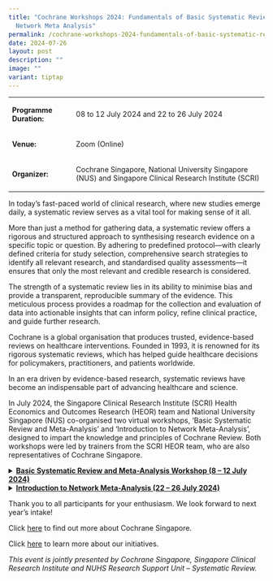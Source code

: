```yaml
---
title: "Cochrane Workshops 2024: Fundamentals of Basic Systematic Review &
  Network Meta Analysis"
permalink: /cochrane-workshops-2024-fundamentals-of-basic-systematic-review-network-meta-analysis/
date: 2024-07-26
layout: post
description: ""
image: ""
variant: tiptap
---
```

<table style="minWidth: 50px">
<colgroup>
<col>
<col>
</colgroup>
<tbody>
<tr>
<td rowspan="1" colspan="1">
<p><strong>Programme Duration:</strong>&nbsp;</p>
</td>
<td rowspan="1" colspan="1">
<p>08 to 12 July 2024 and 22 to 26 July 2024</p>
</td>
</tr>
<tr>
<td rowspan="1" colspan="1">
<p><strong>Venue:</strong>&nbsp;</p>
</td>
<td rowspan="1" colspan="1">
<p>Zoom (Online)</p>
</td>
</tr>
<tr>
<td rowspan="1" colspan="1">
<p><strong>Organizer:</strong>&nbsp;</p>
</td>
<td rowspan="1" colspan="1">
<p>Cochrane Singapore, National University Singapore (NUS) and Singapore
Clinical Research Institute (SCRI)</p>
</td>
</tr>
</tbody>
</table>
<p></p>
<p>In today’s fast-paced world of clinical research, where new studies emerge
daily, a systematic review serves as a vital tool for making sense of it
all.</p>
<p>More than just a method for gathering data, a systematic review offers
a rigorous and structured approach to synthesising research evidence on
a specific topic or question. By adhering to predefined protocol—with clearly
defined criteria for study selection, comprehensive search strategies to
identify all relevant research, and standardised quality assessments—it
ensures that only the most relevant and credible research is considered.</p>
<p>The strength of a systematic review lies in its ability to minimise bias
and provide a transparent, reproducible summary of the evidence. This meticulous
process provides a roadmap for the collection and evaluation of data into
actionable insights that can inform policy, refine clinical practice, and
guide further research.</p>
<p>Cochrane is a global organisation that produces trusted, evidence-based
reviews on healthcare interventions. Founded in 1993, it is renowned for
its rigorous systematic reviews, which has helped guide healthcare decisions
for policymakers, practitioners, and patients worldwide.</p>
<p>In an era driven by evidence-based research, systematic reviews have become
an indispensable part of advancing healthcare and science.</p>
<p>In July 2024, the Singapore Clinical Research Institute (SCRI) Health
Economics and Outcomes Research (HEOR) team and National University Singapore
(NUS) co-organised two virtual workshops, ‘Basic Systematic Review and
Meta-Analysis’ and ‘Introduction to Network Meta-Analysis’, designed to
impart the knowledge and principles of Cochrane Review. Both workshops
were led by trainers from the SCRI HEOR team, who are also representatives
of Cochrane Singapore.</p>
<div data-type="detailGroup" class="isomer-accordion-group isomer-accordion isomer-accordion-white">
<details class="isomer-details">
<summary><strong><u>Basic Systematic Review and Meta-Analysis Workshop (8 – 12 July 2024)</u></strong>
</summary>
<div data-type="detailsContent" class="isomer-details-content">
<p></p>
<p>The Basic Systematic Review and Meta-Analysis Workshop brought together
45 participants from private public healthcare institutes, academic and
research organisations. Over the course of five half-days, the workshop
featured a blend of lectures and hands-on sessions, providing attendees
with the core skills and methodologies required to conduct high-quality
systematic reviews.</p>
<p>Participants were introduced to the principles of systematic reviews,
from formulating research questions and conducting comprehensive literature
searches to assessing risk of bias and extracting data. The workshop also
covered advanced topics such as meta-analysis techniques,</p>
<p></p>
<p></p>
<div class="isomer-image-wrapper">
<img style="width: 100%" height="auto" width="100%" alt="" src="/images/SCRI Academy/NUS Cochrane Workshop 2024/NUS_Cochrane_Workshop_Photo_1.png">
</div>
<p></p>
<p>interpreting findings, and the importance of maintaining transparency
and reproducibility in research.</p>
<p>SCRI HEOR trainers shared a step-by-step guide on conducting a Cochrane
Systematic Review and formulating a structured question using the PICO
framework.</p>
<p></p>
<p></p>
<div class="isomer-image-wrapper">
<img style="width: 100%" height="auto" width="100%" alt="" src="/images/SCRI Academy/NUS Cochrane Workshop 2024/NUS_Cochrane_Workshop_Photo_2.png">
</div>
<p></p>
<p>A/Prof Edwin Chan, Chief Scientific Officer of SCRI and Director of Cochrane
Singapore, shared about the functionalities of the Cochrane Risk of Bias
(Rob) 2.0 tool, the recommended method for assessing bias in randomised
trials included in Cochrane Reviews.</p>
<p>Our trainers utilised a combination of theory-based lectures and hands-on
sessions, delivering a comprehensive and engaging learning experience.
Key topics were introduced through the lectures that laid a strong theoretical
foundation, covering crucial concepts such as risk of bias assessment,
data extraction, and the creation of Summary of Findings tables.</p>
<p>These lectures were complemented by practical, hands-on sessions where
participants had the opportunity to actively apply these principles. Guided
by our trainers, they worked on paper exercises and utilised specialised
software, translating theory into practice. This blended approach ensured
that participants walked away with a deeper understanding of systematic
reviews and gained practical skills in conducting them effectively in their
own work.</p>
<p></p>
<p>(insert attendees photo)</p>
</div>
</details>
</div>
<div data-type="detailGroup" class="isomer-accordion-group isomer-accordion isomer-accordion-white">
<details class="isomer-details">
<summary><strong><u>Introduction to Network Meta-Analysis (22 – 26 July 2024)</u></strong>
</summary>
<div data-type="detailsContent" class="isomer-details-content">
<p></p>
<p>Building on the foundational principles of systematic reviews and meta-analyses,
network meta-analysis (NMA) is an advanced methodological approach that
enhances the ability to compare multiple healthcare interventions simultaneously.</p>
<p>While traditional meta-analyses focus on direct comparisons between two
interventions, NMA extends this capability by allowing for the comparison
of several treatments within a single analysis, even in the absence of
direct head-to-head trial data.</p>
<p>By synthesising both direct and indirect evidence across a network of
studies, NMA offers a broader and more nuanced understanding of the relative
effectiveness of various interventions. The ‘Introduction to Network Meta-Analysis
Workshop’ was a dynamic and informative event that brought together local
and global researchers and healthcare professionals to deepen their understanding
of advanced evidence synthesis techniques. The five half-day workshop was
joined by 20 participants, including several who had attended the Basic
workshop.</p>
<p>Our trainers delved into the complexities of NMA, covering topics such
as statistical models, assumptions, and the interpretation of results.
The sessions focused on practical application, with participants engaging
in interactive hands-on sessions that involved constructing networks, running
analyses, and interpreting the outputs.</p>
<p>The course also spotlighted commonly used software tools in NMA, ensuring
participants gained both a strong theoretical foundation and the technical
expertise to implement NMAs in their own work.</p>
<p>In previous years, Stata had been the statistical software taught in practical
sessions. This year’s workshop featured an additional half-day dedicated
to hands-on sessions to familiarise with a new statistical software – RStudio,
an open-source tool that offers an alternative to participants.</p>
<p>Participants practised conducting NMA for different data outcomes using
Stata and RStudio, respectively. They were also introduced to MetaInsight,
a web app designed to allow users to upload data and obtain the NMA results
instantly, adding another layer of practical, real-time learning to the
experience</p>
<p></p>
<p></p>
<div class="isomer-image-wrapper">
<img style="width: 100%" height="auto" width="100%" alt="" src="/images/SCRI Academy/NUS Cochrane Workshop 2024/NUS_Cochrane_Workshop_Photo_4.png">
</div>
<p></p>
<p></p>
<div class="isomer-image-wrapper">
<img style="width: 100%" height="auto" width="100%" alt="" src="/images/SCRI Academy/NUS Cochrane Workshop 2024/NUS_Cochrane_Workshop_Photo_5.png">
</div>
<p></p>
<p>SCRI HEOR trainers sharing concepts and guiding participants during the
theory-based and practical sessions.</p>
<p>The workshop concluded on a high note with in-depth sessions on the Grading
of Recommendations Assessment, Development and Evaluation (GRADE) and Confidence
in Network Meta-Analysis (CINeMA) approaches for assessing the certainty
of evidence, and the standards for reporting NMA results.</p>
<p>With an emphasis on the importance of evaluating the certainty of evidence,
the final sessions guided participants through the assessment of key factors
such as publication bias, indirectness, risk of bias, inconsistency, and
imprecision. The concluding discussions spotlighted best practices for
reporting NMA results with transparency, ensuring that the conclusions
drawn are robust and reliable. By the end of the workshop, participants
were equipped with a thorough understanding of how to effectively communicate
NMA findings, enhancing the impact of their work on evidence-based healthcare.</p>
<p>The NMA technique has become valuable in complex scenarios where clinicians
and principal investigators need to evaluate numerous therapeutic options.
With our data-driven healthcare system today, being equipped with these
advanced techniques is crucial to stay at the cutting-edge of evidence-based
practice and research.</p>
<p></p>
</div>
</details>
</div>
<p>Thank you to all participants for your enthusiasm. We look forward to
next year’s intake!</p>
<p></p>
<p>Click <a href="https://singapore.cochrane.org" rel="noopener nofollow" target="_blank">here</a> to
find out more about Cochrane Singapore.</p>
<p>Click <a href="https://www.scri.edu.sg" rel="noopener nofollow" target="_blank">here</a> to
learn more about our initiatives.</p>
<p></p>
<p><em>This event is jointly presented by Cochrane Singapore, Singapore Clinical Research Institute and NUHS Research Support Unit – Systematic Review.</em>
</p>
<p></p>
<p></p>